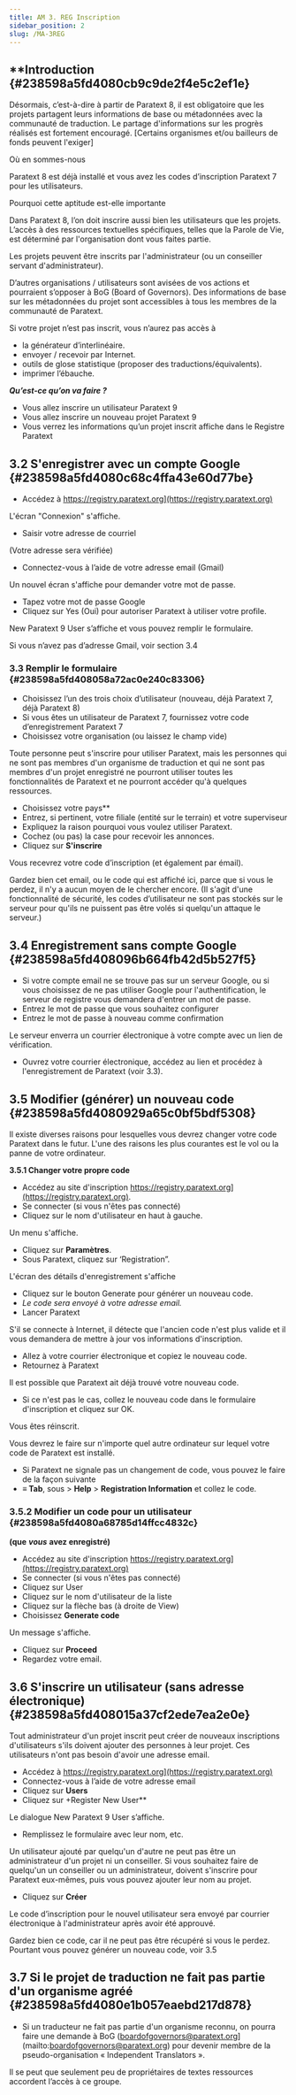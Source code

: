 ```yaml
---
title: AM 3. REG Inscription
sidebar_position: 2
slug: /MA-3REG
---
```


## \*\*Introduction {#238598a5fd4080cb9c9de2f4e5c2ef1e}

Désormais, c’est-à-dire à partir de Paratext 8, il est obligatoire que les projets partagent leurs informations de base ou métadonnées avec la communauté de traduction. Le partage d'informations sur les progrès réalisés est fortement encouragé. [Certains organismes et/ou bailleurs de fonds peuvent l'exiger]

Où en sommes-nous

Paratext 8 est déjà installé et vous avez les codes d’inscription Paratext 7 pour les utilisateurs.

Pourquoi cette aptitude est-elle importante

Dans Paratext 8, l’on doit inscrire aussi bien les utilisateurs que les projets. L’accès à des ressources textuelles spécifiques, telles que la Parole de Vie, est déterminé par l'organisation dont vous faites partie.

Les projets peuvent être inscrits par l'administrateur (ou un conseiller servant d'administrateur).

D’autres organisations / utilisateurs sont avisées de vos actions et pourraient s’opposer à BoG (Board of Governors). Des informations de base sur les métadonnées du projet sont accessibles à tous les membres de la communauté de Paratext.

Si votre projet n’est pas inscrit, vous n’aurez pas accès à

- la générateur d’interlinéaire.
- envoyer / recevoir par Internet.
- outils de glose statistique (proposer des traductions/équivalents).
- imprimer l’ébauche.

_**Qu’est-ce qu’on va faire ?**_

- Vous allez inscrire un utilisateur Paratext 9
- Vous allez inscrire un nouveau projet Paratext 9
- Vous verrez les informations qu’un projet inscrit affiche dans le Registre Paratext

## **3.2 S'enregistrer avec un compte Google** {#238598a5fd4080c68c4ffa43e60d77be}

- Accédez à https://registry.paratext.org](https://registry.paratext.org)

L'écran "Connexion" s'affiche.

- Saisir votre adresse de courriel

(Votre adresse sera vérifiée)

- Connectez-vous à l’aide de votre adresse email (Gmail)

Un nouvel écran s'affiche pour demander votre mot de passe.

- Tapez votre mot de passe Google
- Cliquez sur Yes (Oui) pour autoriser Paratext à utiliser votre profile.

New Paratext 9 User s’affiche et vous pouvez remplir le formulaire.

Si vous n’avez pas d’adresse Gmail, voir section 3.4

### **3.3 Remplir le formulaire** {#238598a5fd408058a72ac0e240c83306}

- Choisissez l’un des trois choix d’utilisateur (nouveau, déjà Paratext 7, déjà Paratext 8)
- Si vous êtes un utilisateur de Paratext 7, fournissez votre code d’enregistrement Paratext 7
- Choisissez votre organisation (ou laissez le champ vide)

Toute personne peut s'inscrire pour utiliser Paratext, mais les personnes qui ne sont pas membres d'un organisme de traduction et qui ne sont pas membres d'un projet enregistré ne pourront utiliser toutes les fonctionnalités de Paratext et ne pourront accéder qu'à quelques ressources.

- Choisissez votre pays\*\*
- Entrez, si pertinent, votre filiale (entité sur le terrain) et votre superviseur
- Expliquez la raison pourquoi vous voulez utiliser Paratext.
- Cochez (ou pas) la case pour recevoir les annonces.
- Cliquez sur **S'inscrire**

Vous recevrez votre code d’inscription (et également par émail).

Gardez bien cet email, ou le code qui est affiché ici, parce que si vous le perdez, il n'y a aucun moyen de le chercher encore. (Il s'agit d'une fonctionnalité de sécurité, les codes d’utilisateur ne sont pas stockés sur le serveur pour qu'ils ne puissent pas être volés si quelqu'un attaque le serveur.)

## **3.4 Enregistrement sans compte Google** {#238598a5fd408096b664fb42d5b527f5}

- Si votre compte email ne se trouve pas sur un serveur Google, ou si vous choisissez de ne pas utiliser Google pour l'authentification, le serveur de registre vous demandera d'entrer un mot de passe.
- Entrez le mot de passe que vous souhaitez configurer
- Entrez le mot de passe à nouveau comme confirmation

Le serveur enverra un courrier électronique à votre compte avec un lien de vérification.

- Ouvrez votre courrier électronique, accédez au lien et procédez à l'enregistrement de Paratext (voir 3.3).

## **3.5 Modifier (générer) un nouveau code** {#238598a5fd4080929a65c0bf5bdf5308}

Il existe diverses raisons pour lesquelles vous devrez changer votre code Paratext dans le futur. L'une des raisons les plus courantes est le vol ou la panne de votre ordinateur.

**3.5.1 Changer votre propre code**

- Accédez au site d'inscription https://registry.paratext.org](https://registry.paratext.org).
- Se connecter (si vous n'êtes pas connecté)
- Cliquez sur le nom d'utilisateur en haut à gauche.

Un menu s'affiche.

- Cliquez sur **Paramètres**.
- Sous Paratext, cliquez sur ‘Registration”.

L'écran des détails d'enregistrement s'affiche

- Cliquez sur le bouton Generate pour générer un nouveau code.
- _Le code sera envoyé à votre adresse email._
- Lancer Paratext

S'il se connecte à Internet, il détecte que l'ancien code n'est plus valide et il vous demandera de mettre à jour vos informations d'inscription.

- Allez à votre courrier électronique et copiez le nouveau code.
- Retournez à Paratext

Il est possible que Paratext ait déjà trouvé votre nouveau code.

- Si ce n'est pas le cas, collez le nouveau code dans le formulaire d'inscription et cliquez sur OK.

Vous êtes réinscrit.

Vous devrez le faire sur n'importe quel autre ordinateur sur lequel votre code de Paratext est installé.

- Si Paratext ne signale pas un changement de code, vous pouvez le faire de la façon suivante
- **≡ Tab**, sous &gt; **Help** &gt; **Registration Information** et collez le code.

### **3.5.2 Modifier un code pour un utilisateur**  {#238598a5fd4080a68785d14ffcc4832c}

**(que** _**vous**_ **avez enregistré)**

- Accédez au site d'inscription https://registry.paratext.org](https://registry.paratext.org)
- Se connecter (si vous n'êtes pas connecté)
- Cliquez sur User
- Cliquez sur le nom d'utilisateur de la liste
- Cliquez sur la flèche bas (à droite de View)
- Choisissez **Generate code**

Un message s'affiche.

- Cliquez sur **Proceed**
- Regardez votre email.

## **3.6 S'inscrire un utilisateur (sans adresse électronique)** {#238598a5fd408015a37cf2ede7ea2e0e}

Tout administrateur d'un projet inscrit peut créer de nouveaux inscriptions d'utilisateurs s'ils doivent ajouter des personnes à leur projet. Ces utilisateurs n'ont pas besoin d'avoir une adresse email.

- Accédez à https://registry.paratext.org](https://registry.paratext.org)
- Connectez-vous à l’aide de votre adresse email
- Cliquez sur **Users**
- Cliquez sur +Register New User\*\*

Le dialogue New Paratext 9 User s’affiche.

- Remplissez le formulaire avec leur nom, etc.

Un utilisateur ajouté par quelqu'un d'autre ne peut pas être un administrateur d'un projet ni un conseiller. Si vous souhaitez faire de quelqu'un un conseiller ou un administrateur, doivent s'inscrire pour Paratext eux-mêmes, puis vous pouvez ajouter leur nom au projet.

- Cliquez sur **Créer**

Le code d’inscription pour le nouvel utilisateur sera envoyé par courrier électronique à l'administrateur après avoir été approuvé.

Gardez bien ce code, car il ne peut pas être récupéré si vous le perdez. Pourtant vous pouvez générer un nouveau code, voir 3.5

## **3.7 Si le projet de traduction ne fait pas partie d'un organisme agréé** {#238598a5fd4080e1b057eaebd217d878}

- Si un traducteur ne fait pas partie d'un organisme reconnu, on pourra faire une demande à BoG (boardofgovernors@paratext.org](mailto:boardofgovernors@paratext.org) pour devenir membre de la pseudo-organisation « Independent Translators ».

Il se peut que seulement peu de propriétaires de textes ressources accordent l’accès à ce groupe.

